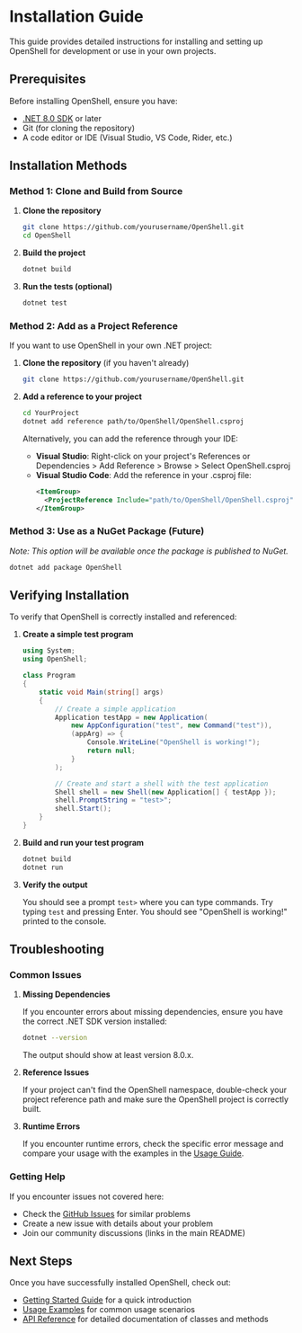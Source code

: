 # Installation Guide

This guide provides detailed instructions for installing and setting up OpenShell for development or use in your own projects.

## Prerequisites

Before installing OpenShell, ensure you have:

- [.NET 8.0 SDK](https://dotnet.microsoft.com/download/dotnet/8.0) or later
- Git (for cloning the repository)
- A code editor or IDE (Visual Studio, VS Code, Rider, etc.)

## Installation Methods

### Method 1: Clone and Build from Source

1. **Clone the repository**

   ```bash
   git clone https://github.com/yourusername/OpenShell.git
   cd OpenShell
   ```

2. **Build the project**

   ```bash
   dotnet build
   ```

3. **Run the tests (optional)**

   ```bash
   dotnet test
   ```

### Method 2: Add as a Project Reference

If you want to use OpenShell in your own .NET project:

1. **Clone the repository** (if you haven't already)

   ```bash
   git clone https://github.com/yourusername/OpenShell.git
   ```

2. **Add a reference to your project**

   ```bash
   cd YourProject
   dotnet add reference path/to/OpenShell/OpenShell.csproj
   ```

   Alternatively, you can add the reference through your IDE:

   - **Visual Studio**: Right-click on your project's References or Dependencies > Add Reference > Browse > Select OpenShell.csproj
   - **Visual Studio Code**: Add the reference in your .csproj file:
     ```xml
     <ItemGroup>
       <ProjectReference Include="path/to/OpenShell/OpenShell.csproj" />
     </ItemGroup>
     ```

### Method 3: Use as a NuGet Package (Future)

*Note: This option will be available once the package is published to NuGet.*

```bash
dotnet add package OpenShell
```

## Verifying Installation

To verify that OpenShell is correctly installed and referenced:

1. **Create a simple test program**

   ```csharp
   using System;
   using OpenShell;

   class Program
   {
       static void Main(string[] args)
       {
           // Create a simple application
           Application testApp = new Application(
               new AppConfiguration("test", new Command("test")),
               (appArg) => {
                   Console.WriteLine("OpenShell is working!");
                   return null;
               }
           );

           // Create and start a shell with the test application
           Shell shell = new Shell(new Application[] { testApp });
           shell.PromptString = "test>";
           shell.Start();
       }
   }
   ```

2. **Build and run your test program**

   ```bash
   dotnet build
   dotnet run
   ```

3. **Verify the output**

   You should see a prompt `test>` where you can type commands. Try typing `test` and pressing Enter. You should see "OpenShell is working!" printed to the console.

## Troubleshooting

### Common Issues

1. **Missing Dependencies**
   
   If you encounter errors about missing dependencies, ensure you have the correct .NET SDK version installed:
   
   ```bash
   dotnet --version
   ```
   
   The output should show at least version 8.0.x.

2. **Reference Issues**
   
   If your project can't find the OpenShell namespace, double-check your project reference path and make sure the OpenShell project is correctly built.

3. **Runtime Errors**
   
   If you encounter runtime errors, check the specific error message and compare your usage with the examples in the [Usage Guide](./usage.md).

### Getting Help

If you encounter issues not covered here:

- Check the [GitHub Issues](https://github.com/yourusername/OpenShell/issues) for similar problems
- Create a new issue with details about your problem
- Join our community discussions (links in the main README)

## Next Steps

Once you have successfully installed OpenShell, check out:

- [Getting Started Guide](./getting-started.md) for a quick introduction
- [Usage Examples](./usage.md) for common usage scenarios
- [API Reference](./api-reference.md) for detailed documentation of classes and methods 